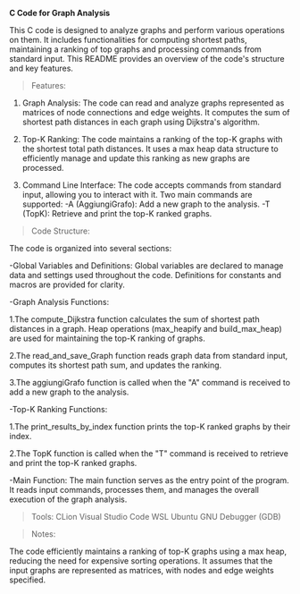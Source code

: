 **C Code for Graph Analysis**

This C code is designed to analyze graphs and perform various operations on them. It includes functionalities for computing shortest paths, maintaining a ranking of top graphs and processing commands from standard input. This README provides an overview of the code's structure and key features.

>Features:
1. Graph Analysis:
The code can read and analyze graphs represented as matrices of node connections and edge weights. It computes the sum of shortest path distances in each graph using Dijkstra's algorithm.

2. Top-K Ranking:
The code maintains a ranking of the top-K graphs with the shortest total path distances. It uses a max heap data structure to efficiently manage and update this ranking as new graphs are processed.

3. Command Line Interface:
The code accepts commands from standard input, allowing you to interact with it. Two main commands are supported:
-A (AggiungiGrafo): Add a new graph to the analysis.
-T (TopK): Retrieve and print the top-K ranked graphs.


>Code Structure:

The code is organized into several sections:

-Global Variables and Definitions:
Global variables are declared to manage data and settings used throughout the code.
Definitions for constants and macros are provided for clarity.

-Graph Analysis Functions:

1.The compute_Dijkstra function calculates the sum of shortest path distances in a graph.
Heap operations (max_heapify and build_max_heap) are used for maintaining the top-K ranking of graphs.

2.The read_and_save_Graph function reads graph data from standard input, computes its shortest path sum, and updates the ranking.

3.The aggiungiGrafo function is called when the "A" command is received to add a new graph to the analysis.

-Top-K Ranking Functions:

1.The print_results_by_index function prints the top-K ranked graphs by their index.

2.The TopK function is called when the "T" command is received to retrieve and print the top-K ranked graphs.

-Main Function:
The main function serves as the entry point of the program.
It reads input commands, processes them, and manages the overall execution of the graph analysis.

>Tools:
CLion
Visual Studio Code
WSL Ubuntu
GNU Debugger (GDB)


>Notes:

The code efficiently maintains a ranking of top-K graphs using a max heap, reducing the need for expensive sorting operations.
It assumes that the input graphs are represented as matrices, with nodes and edge weights specified.

